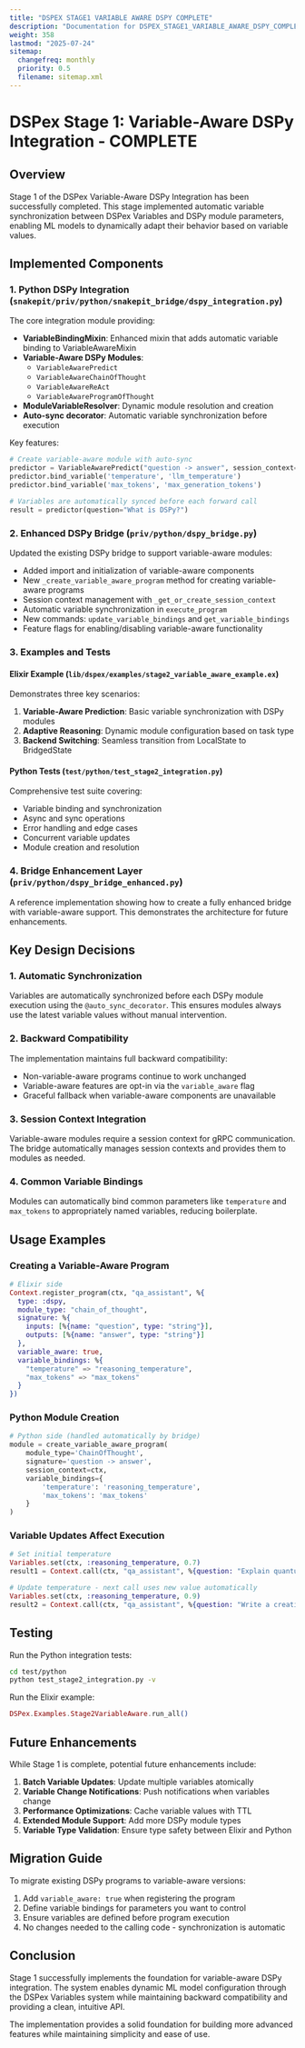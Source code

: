 ```yaml
---
title: "DSPEX STAGE1 VARIABLE AWARE DSPY COMPLETE"
description: "Documentation for DSPEX_STAGE1_VARIABLE_AWARE_DSPY_COMPLETE from the Dspex repository."
weight: 358
lastmod: "2025-07-24"
sitemap:
  changefreq: monthly
  priority: 0.5
  filename: sitemap.xml
---
```


# DSPex Stage 1: Variable-Aware DSPy Integration - COMPLETE

## Overview

Stage 1 of the DSPex Variable-Aware DSPy Integration has been successfully completed. This stage implemented automatic variable synchronization between DSPex Variables and DSPy module parameters, enabling ML models to dynamically adapt their behavior based on variable values.

## Implemented Components

### 1. Python DSPy Integration (`snakepit/priv/python/snakepit_bridge/dspy_integration.py`)

The core integration module providing:

- **VariableBindingMixin**: Enhanced mixin that adds automatic variable binding to VariableAwareMixin
- **Variable-Aware DSPy Modules**:
  - `VariableAwarePredict`
  - `VariableAwareChainOfThought`
  - `VariableAwareReAct`
  - `VariableAwareProgramOfThought`
- **ModuleVariableResolver**: Dynamic module resolution and creation
- **Auto-sync decorator**: Automatic variable synchronization before execution

Key features:
```python
# Create variable-aware module with auto-sync
predictor = VariableAwarePredict("question -> answer", session_context=ctx)
predictor.bind_variable('temperature', 'llm_temperature')
predictor.bind_variable('max_tokens', 'max_generation_tokens')

# Variables are automatically synced before each forward call
result = predictor(question="What is DSPy?")
```

### 2. Enhanced DSPy Bridge (`priv/python/dspy_bridge.py`)

Updated the existing DSPy bridge to support variable-aware modules:

- Added import and initialization of variable-aware components
- New `_create_variable_aware_program` method for creating variable-aware programs
- Session context management with `_get_or_create_session_context`
- Automatic variable synchronization in `execute_program`
- New commands: `update_variable_bindings` and `get_variable_bindings`
- Feature flags for enabling/disabling variable-aware functionality

### 3. Examples and Tests

#### Elixir Example (`lib/dspex/examples/stage2_variable_aware_example.ex`)

Demonstrates three key scenarios:

1. **Variable-Aware Prediction**: Basic variable synchronization with DSPy modules
2. **Adaptive Reasoning**: Dynamic module configuration based on task type
3. **Backend Switching**: Seamless transition from LocalState to BridgedState

#### Python Tests (`test/python/test_stage2_integration.py`)

Comprehensive test suite covering:

- Variable binding and synchronization
- Async and sync operations
- Error handling and edge cases
- Concurrent variable updates
- Module creation and resolution

### 4. Bridge Enhancement Layer (`priv/python/dspy_bridge_enhanced.py`)

A reference implementation showing how to create a fully enhanced bridge with variable-aware support. This demonstrates the architecture for future enhancements.

## Key Design Decisions

### 1. Automatic Synchronization

Variables are automatically synchronized before each DSPy module execution using the `@auto_sync_decorator`. This ensures modules always use the latest variable values without manual intervention.

### 2. Backward Compatibility

The implementation maintains full backward compatibility:
- Non-variable-aware programs continue to work unchanged
- Variable-aware features are opt-in via the `variable_aware` flag
- Graceful fallback when variable-aware components are unavailable

### 3. Session Context Integration

Variable-aware modules require a session context for gRPC communication. The bridge automatically manages session contexts and provides them to modules as needed.

### 4. Common Variable Bindings

Modules can automatically bind common parameters like `temperature` and `max_tokens` to appropriately named variables, reducing boilerplate.

## Usage Examples

### Creating a Variable-Aware Program

```elixir
# Elixir side
Context.register_program(ctx, "qa_assistant", %{
  type: :dspy,
  module_type: "chain_of_thought",
  signature: %{
    inputs: [%{name: "question", type: "string"}],
    outputs: [%{name: "answer", type: "string"}]
  },
  variable_aware: true,
  variable_bindings: %{
    "temperature" => "reasoning_temperature",
    "max_tokens" => "max_tokens"
  }
})
```

### Python Module Creation

```python
# Python side (handled automatically by bridge)
module = create_variable_aware_program(
    module_type='ChainOfThought',
    signature='question -> answer',
    session_context=ctx,
    variable_bindings={
        'temperature': 'reasoning_temperature',
        'max_tokens': 'max_tokens'
    }
)
```

### Variable Updates Affect Execution

```elixir
# Set initial temperature
Variables.set(ctx, :reasoning_temperature, 0.7)
result1 = Context.call(ctx, "qa_assistant", %{question: "Explain quantum computing"})

# Update temperature - next call uses new value automatically
Variables.set(ctx, :reasoning_temperature, 0.9)
result2 = Context.call(ctx, "qa_assistant", %{question: "Write a creative story"})
```

## Testing

Run the Python integration tests:
```bash
cd test/python
python test_stage2_integration.py -v
```

Run the Elixir example:
```elixir
DSPex.Examples.Stage2VariableAware.run_all()
```

## Future Enhancements

While Stage 1 is complete, potential future enhancements include:

1. **Batch Variable Updates**: Update multiple variables atomically
2. **Variable Change Notifications**: Push notifications when variables change
3. **Performance Optimizations**: Cache variable values with TTL
4. **Extended Module Support**: Add more DSPy module types
5. **Variable Type Validation**: Ensure type safety between Elixir and Python

## Migration Guide

To migrate existing DSPy programs to variable-aware versions:

1. Add `variable_aware: true` when registering the program
2. Define variable bindings for parameters you want to control
3. Ensure variables are defined before program execution
4. No changes needed to the calling code - synchronization is automatic

## Conclusion

Stage 1 successfully implements the foundation for variable-aware DSPy integration. The system enables dynamic ML model configuration through the DSPex Variables system while maintaining backward compatibility and providing a clean, intuitive API.

The implementation provides a solid foundation for building more advanced features while maintaining simplicity and ease of use.